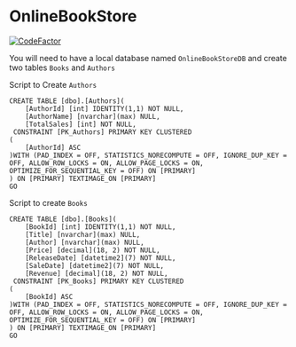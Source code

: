 # OnlineBookStore

[![CodeFactor](https://www.codefactor.io/repository/github/bigboybamo/onlinebookstore/badge)](https://www.codefactor.io/repository/github/bigboybamo/onlinebookstore)

You will need to have a local database named `OnlineBookStoreDB` and create two tables `Books` and `Authors`

Script to Create `Authors`
````
CREATE TABLE [dbo].[Authors](
	[AuthorId] [int] IDENTITY(1,1) NOT NULL,
	[AuthorName] [nvarchar](max) NULL,
	[TotalSales] [int] NOT NULL,
 CONSTRAINT [PK_Authors] PRIMARY KEY CLUSTERED 
(
	[AuthorId] ASC
)WITH (PAD_INDEX = OFF, STATISTICS_NORECOMPUTE = OFF, IGNORE_DUP_KEY = OFF, ALLOW_ROW_LOCKS = ON, ALLOW_PAGE_LOCKS = ON, OPTIMIZE_FOR_SEQUENTIAL_KEY = OFF) ON [PRIMARY]
) ON [PRIMARY] TEXTIMAGE_ON [PRIMARY]
GO
````

Script to create `Books`
````
CREATE TABLE [dbo].[Books](
	[BookId] [int] IDENTITY(1,1) NOT NULL,
	[Title] [nvarchar](max) NULL,
	[Author] [nvarchar](max) NULL,
	[Price] [decimal](18, 2) NOT NULL,
	[ReleaseDate] [datetime2](7) NOT NULL,
	[SaleDate] [datetime2](7) NOT NULL,
	[Revenue] [decimal](18, 2) NOT NULL,
 CONSTRAINT [PK_Books] PRIMARY KEY CLUSTERED 
(
	[BookId] ASC
)WITH (PAD_INDEX = OFF, STATISTICS_NORECOMPUTE = OFF, IGNORE_DUP_KEY = OFF, ALLOW_ROW_LOCKS = ON, ALLOW_PAGE_LOCKS = ON, OPTIMIZE_FOR_SEQUENTIAL_KEY = OFF) ON [PRIMARY]
) ON [PRIMARY] TEXTIMAGE_ON [PRIMARY]
GO
````

